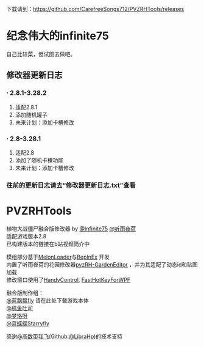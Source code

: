 下载请到：https://github.com/CarefreeSongs712/PVZRHTools/releases

# 纪念伟大的infinite75

自己比较菜，但试图去做吧。

## 修改器更新日志

### · 2.8.1-3.28.2
1. 适配2.8.1
2. 添加随机罐子
3. 未来计划：添加卡槽修改

### · 2.8-3.28.1
1. 适配2.8
2. 添加了随机卡槽功能
3. 未来计划：添加卡槽修改

### 往前的更新日志请去“修改器更新日志.txt”查看

# PVZRHTools

植物大战僵尸融合版修改器 by [@Infinite75](https://space.bilibili.com/672619350)  [@听雨夜荷](https://space.bilibili.com/3537110030092294)    
适配游戏版本2.8     
已构建版本的链接在b站视频简介中

模组部分基于[MelonLoader](https://github.com/LavaGang/MelonLoader)与[BepInEx](https://github.com/BepInEx/BepInEx)
开发      
内置了听雨夜荷的花园修改器[pvzRH-GardenEditor](https://github.com/CarefreeSongs712/pvzRH-GardenEditor)
，并为其适配了动态id和贴图加载     
修改窗口使用了[HandyControl](https://github.com/HandyOrg/HandyControl), [FastHotKeyForWPF](https://github.com/Axvser/FastHotKeyForWPF)

融合版制作组：    
[@蓝飘飘fly](https://space.bilibili.com/3546619314178489) 请在此处下载游戏本体  
[@机鱼吐司](https://space.bilibili.com/85881762)   
[@梦珞呀](https://space.bilibili.com/270840380)    
[@蓝蝶蝶Starryfly](https://space.bilibili.com/27033629)

感谢[@高数带我飞](https://space.bilibili.com/1117414477)(Github:[@LibraHp](https://github.com/LibraHp/))的技术支持    

